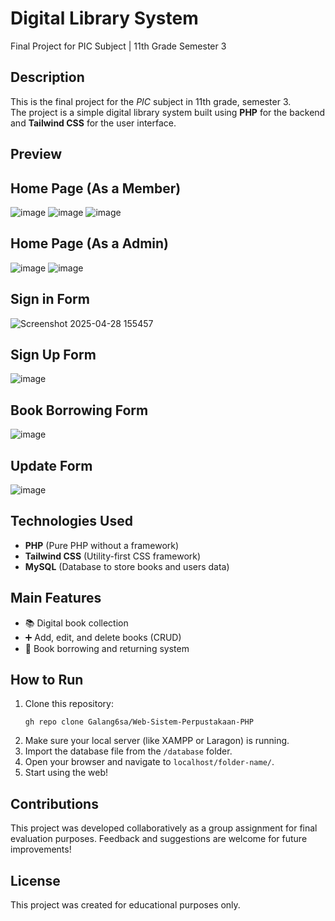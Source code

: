 # Digital Library System  
Final Project for PIC Subject | 11th Grade Semester 3

## Description
This is the final project for the *PIC* subject in 11th grade, semester 3.  
The project is a simple digital library system built using **PHP** for the backend and **Tailwind CSS** for the user interface.

## Preview

## Home Page (As a Member)
![image](https://github.com/user-attachments/assets/1c9c09d9-55fa-435b-baec-f0be642cfbb6)
![image](https://github.com/user-attachments/assets/dbad4ae8-6ef8-43f8-9499-bb9873694478)
![image](https://github.com/user-attachments/assets/285678e3-c207-4062-9ee6-ce5e77b6ebd0)


## Home Page (As a Admin)
![image](https://github.com/user-attachments/assets/381b077a-b791-466e-ae1c-45d5e0a342e3)
![image](https://github.com/user-attachments/assets/ddeaf2a7-2ed0-4bb6-8e2e-262ae89439d4)


## Sign in Form
![Screenshot 2025-04-28 155457](https://github.com/user-attachments/assets/e693d7d5-3495-437a-8184-314147db8a81)


## Sign Up Form
![image](https://github.com/user-attachments/assets/cab5b76e-3de7-4f2e-a3ff-d2220605228e)


## Book Borrowing Form
![image](https://github.com/user-attachments/assets/1bcb2253-9f90-494b-80a4-7e3cc0a6dd68)


## Update Form
![image](https://github.com/user-attachments/assets/7137b163-c708-42ed-b370-539b73ea43d8)






## Technologies Used
- **PHP** (Pure PHP without a framework)
- **Tailwind CSS** (Utility-first CSS framework)
- **MySQL** (Database to store books and users data)

## Main Features
- 📚 Digital book collection
- ➕ Add, edit, and delete books (CRUD)
- 📄 Book borrowing and returning system

## How to Run
1. Clone this repository:
   ```
   gh repo clone Galang6sa/Web-Sistem-Perpustakaan-PHP
   ```
2. Make sure your local server (like XAMPP or Laragon) is running.
3. Import the database file from the `/database` folder.
4. Open your browser and navigate to `localhost/folder-name/`.
5. Start using the web!

## Contributions
This project was developed collaboratively as a group assignment for final evaluation purposes.
Feedback and suggestions are welcome for future improvements!

## License
This project was created for educational purposes only.  
